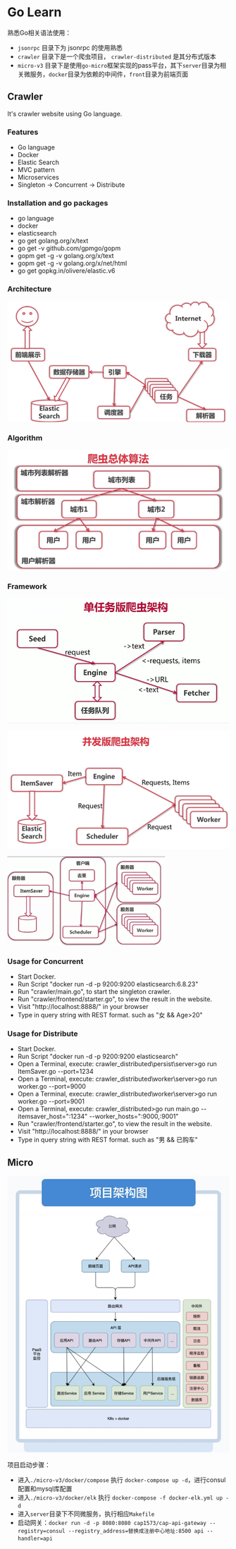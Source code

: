 # Go Learn

熟悉Go相关语法使用：

- `jsonrpc` 目录下为 jsonrpc 的使用熟悉
- `crawler` 目录下是一个爬虫项目， `crawler-distributed` 是其分布式版本
- `micro-v3` 目录下是使用`go-micro`框架实现的pass平台，其下`server`目录为相关微服务，`docker`目录为依赖的中间件，`front`目录为前端页面

## Crawler

It's crawler website using Go language.

### Features

- Go language
- Docker
- Elastic Search
- MVC pattern
- Microservices
- Singleton -> Concurrent -> Distribute

### Installation and go packages

- go language
- docker
- elasticsearch
- go get golang.org/x/text
- go get -v github.com/gpmgo/gopm
- gopm get -g -v golang.org/x/text
- gopm get -g -v golang.org/x/net/html
- go get gopkg.in/olivere/elastic.v6

### Architecture

![Architecture](.\images\Architecture.png)

### Algorithm

![Algorithm](./images/Algorithm.png)

### Framework

![Frame1](.\images\Frame1.png)

![Frame2](./images/Frame2.png)

<img src="./images/Distributed.png" alt="Distributed" style="zoom:35%;" />

### Usage for Concurrent

- Start Docker.
- Run Script "docker run -d -p 9200:9200 elasticsearch:6.8.23"
- Run "crawler/main.go", to start the singleton crawler.
- Run "crawler/frontend/starter.go", to view the result in the website.
- Visit "http://localhost:8888/" in your browser
- Type in query string with REST format. such as "女 && Age>20"

### Usage for Distribute

- Start Docker.
- Run Script "docker run -d -p 9200:9200 elasticsearch"
- Open a Terminal, execute: crawler_distributed\persist\server>go run ItemSaver.go --port=1234
- Open a Terminal, execute: crawler_distributed\worker\server>go run worker.go --port=9000
- Open a Terminal, execute: crawler_distributed\worker\server>go run worker.go --port=9001
- Open a Terminal, execute: crawler_distributed>go run main.go --itemsaver_host=":1234" --worker_hosts=":9000,:9001"
- Run "crawler/frontend/starter.go", to view the result in the website.
- Visit "http://localhost:8888/" in your browser
- Type in query string with REST format. such as "男 && 已购车"

## Micro

<img src="./images/micro-pass.jpg" alt="Distributed" style="zoom:70%;" />

项目启动步骤：

- 进入`./micro-v3/docker/compose` 执行 `docker-compose up -d`，进行consul配置和mysql库配置
- 进入`./micro-v3/docker/elk` 执行 `docker-compose -f docker-elk.yml up -d`
- 进入`server`目录下不同微服务，执行相应`Makefile`
- 启动网关：`docker run -d -p 8080:8080 cap1573/cap-api-gateway --registry=consul --registry_address=替换成注册中心地址:8500 api --handler=api`

